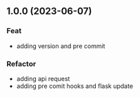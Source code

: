 ## 1.0.0 (2023-06-07)

### Feat

- adding version and pre commit

### Refactor

- adding api request
- adding pre comit hooks and flask update

